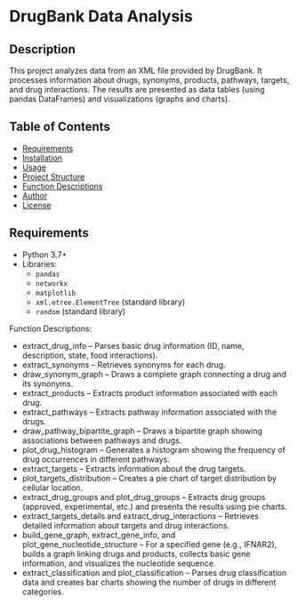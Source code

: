 # DrugBank Data Analysis

## Description
This project analyzes data from an XML file provided by DrugBank. It processes information about drugs, synonyms, products, pathways, targets, and drug interactions. The results are presented as data tables (using pandas DataFrames) and visualizations (graphs and charts).

## Table of Contents
- [Requirements](#requirements)
- [Installation](#installation)
- [Usage](#usage)
- [Project Structure](#project-structure)
- [Function Descriptions](#function-descriptions)
- [Author](#author)
- [License](#license)

## Requirements
- Python 3.7+
- Libraries:
  - `pandas`
  - `networkx`
  - `matplotlib`
  - `xml.etree.ElementTree` (standard library)
  - `random` (standard library)

Function Descriptions:
- extract_drug_info – Parses basic drug information (ID, name, description, state, food interactions).
- extract_synonyms – Retrieves synonyms for each drug.
- draw_synonym_graph – Draws a complete graph connecting a drug and its synonyms.
- extract_products – Extracts product information associated with each drug.
- extract_pathways – Extracts pathway information associated with the drugs.
- draw_pathway_bipartite_graph – Draws a bipartite graph showing associations between pathways and drugs.
- plot_drug_histogram – Generates a histogram showing the frequency of drug occurrences in different pathways.
- extract_targets – Extracts information about the drug targets.
- plot_targets_distribution – Creates a pie chart of target distribution by cellular location.
- extract_drug_groups and plot_drug_groups – Extracts drug groups (approved, experimental, etc.) and presents the results using pie charts.
- extract_targets_details and extract_drug_interactions – Retrieves detailed information about targets and drug interactions.
- build_gene_graph, extract_gene_info, and plot_gene_nucleotide_structure – For a specified gene (e.g., IFNAR2), builds a graph linking drugs and products, collects basic gene information, and visualizes the nucleotide sequence.
- extract_classification and plot_classification – Parses drug classification data and creates bar charts showing the number of drugs in different categories.
